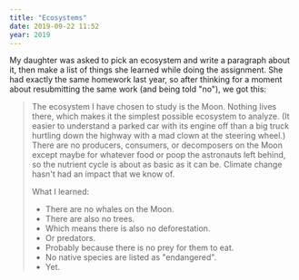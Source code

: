 ```yaml
---
title: "Ecosystems"
date: 2019-09-22 11:52
year: 2019
---
```


My daughter was asked to pick an ecosystem and write a paragraph about it,
then make a list of things she learned while doing the assignment.
She had exactly the same homework last year,
so after thinking for a moment about resubmitting the same work (and being told "no"),
we got this:

> The ecosystem I have chosen to study is the Moon.
> Nothing lives there,
> which makes it the simplest possible ecosystem to analyze.
> (It easier to understand a parked car with its engine off
> than a big truck hurtling down the highway with a mad clown at the steering wheel.)
> There are no producers, consumers, or decomposers on the Moon
> except maybe for whatever food or poop the astronauts left behind,
> so the nutrient cycle is about as basic as it can be.
> Climate change hasn't had an impact that we know of.
>
> What I learned:
> -   There are no whales on the Moon.
> -   There are also no trees.
> -   Which means there is also no deforestation.
> -   Or predators.
> -   Probably because there is no prey for them to eat.
> -   No native species are listed as "endangered".
> -   Yet.
